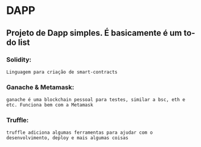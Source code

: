 # DAPP

## Projeto de Dapp simples. É basicamente é um to-do list

### Solidity:
    Linguagem para criação de smart-contracts 
### Ganache & Metamask:
    ganache é uma blockchain pessoal para testes, similar a bsc, eth e etc. Funciona bem com a Metamask
### Truffle:
    truffle adiciona algumas ferramentas para ajudar com o desenvolvimento, deploy e mais algumas coisas